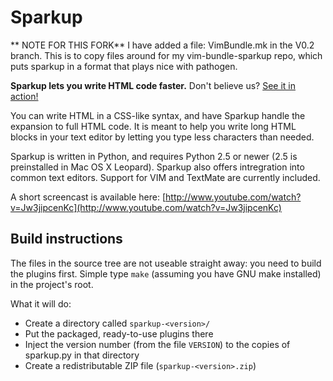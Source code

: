 Sparkup
=======
** NOTE FOR THIS FORK** I have added a file: VimBundle.mk in the V0.2 branch. This is to copy files around for my vim-bundle-sparkup repo, which puts sparkup in a format that plays nice with pathogen.

**Sparkup lets you write HTML code faster.** Don't believe us?
[See it in action!](http://www.youtube.com/watch?v=Jw3jipcenKc)

You can write HTML in a CSS-like syntax, and have Sparkup handle the expansion to full HTML
code. It is meant to help you write long HTML blocks in your text editor by letting you
type less characters than needed.

Sparkup is written in Python, and requires Python 2.5 or newer (2.5 is preinstalled in
Mac OS X Leopard). Sparkup also offers intregration into common text editors. Support for VIM
and TextMate are currently included.

A short screencast is available here:
[http://www.youtube.com/watch?v=Jw3jipcenKc](http://www.youtube.com/watch?v=Jw3jipcenKc)

Build instructions
------------------

The files in the source tree are not useable straight away: you need to build the plugins
first. Simple type `make` (assuming you have GNU make installed) in the project's root.

What it will do:

 - Create a directory called `sparkup-<version>/`
 - Put the packaged, ready-to-use plugins there
 - Inject the version number (from the file `VERSION`) to the copies of sparkup.py in that directory
 - Create a redistributable ZIP file (`sparkup-<version>.zip`)
